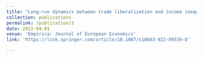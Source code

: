 ```yaml
---
title: "Long-run dynamics between trade liberalization and income inequality in the European Union: a second generation approach"
collection: publications
permalink: /publication/3
date: 2022-04-01
venue: 'Empirica: Journal of European Economics'
link: 'https://link.springer.com/article/10.1007/s10663-022-09539-8'

---
```

